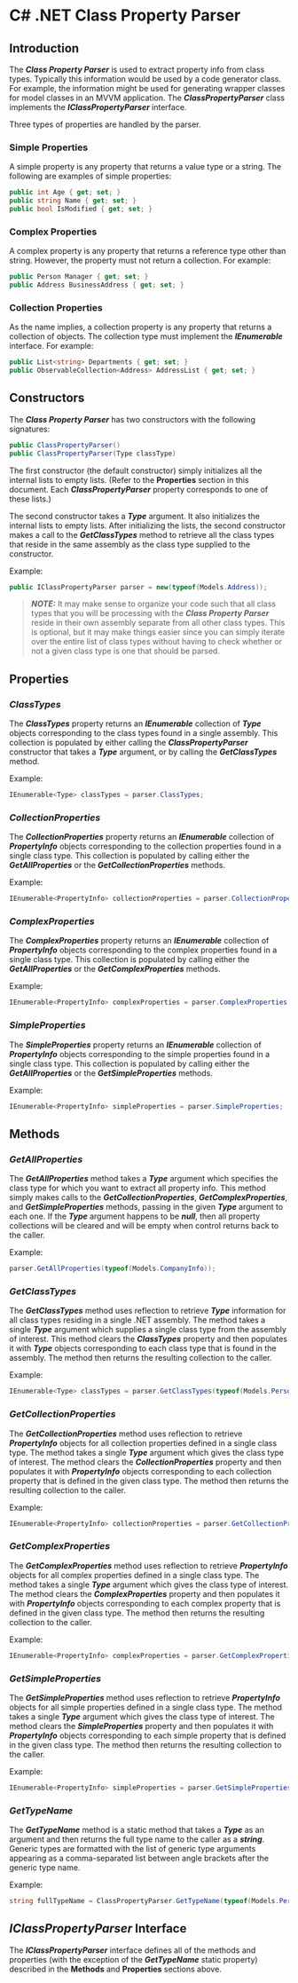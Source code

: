 ﻿# C# .NET Class Property Parser
## Introduction
The ___Class Property Parser___ is used to extract property info from class types. Typically this information would be used by a code generator class. For
example, the information might be used for generating wrapper classes for model classes in an MVVM application. The ___ClassPropertyParser___ class
implements the ___IClassPropertyParser___ interface.

Three types of properties are handled by the parser.

### Simple Properties
A simple property is any property that returns a value type or a string. The following are examples of simple properties:

```csharp
public int Age { get; set; }
public string Name { get; set; }
public bool IsModified { get; set; }
```

### Complex Properties
A complex property is any property that returns a reference type other than string. However, the property must not return a collection. For example:

```csharp
public Person Manager { get; set; }
public Address BusinessAddress { get; set; }
```

### Collection Properties
As the name implies, a collection property is any property that returns a collection of objects. The collection type must implement 
the ___IEnumerable___ interface. For example:

```csharp
public List<string> Departments { get; set; }
public ObservableCollection<Address> AddressList { get; set; }
```

## Constructors
The ___Class Property Parser___ has two constructors with the following signatures:

```csharp
public ClassPropertyParser()
public ClassPropertyParser(Type classType)
```

The first constructor (the default constructor) simply initializes all the internal lists to empty lists. (Refer to the __Properties__ section in this
document. Each ___ClassPropertyParser___ property corresponds to one of these lists.)

The second constructor takes a ___Type___ argument. It also initializes the internal lists to empty lists. After initializing the lists, the second
constructor makes a call to the ___GetClassTypes___ method to retrieve all the class types that reside in the same assembly as the class type supplied
to the constructor.

Example:

```csharp
public IClassPropertyParser parser = new(typeof(Models.Address));
````

> ___NOTE:___ It may make sense to organize your code such that all class types that you will be processing with the ___Class Property Parser___ reside in
> their own assembly separate from all other class types. This is optional, but it may make things easier since you can simply iterate over the entire list
> of class types without having to check whether or not a given class type is one that should be parsed.

## Properties
### ___ClassTypes___
The ___ClassTypes___ property returns an ___IEnumerable___ collection of ___Type___ objects corresponding to the class types found in a single assembly. This
collection is populated by either calling the ___ClassPropertyParser___ constructor that takes a ___Type___ argument, or by calling the
___GetClassTypes___ method.

Example:

```csharp
IEnumerable<Type> classTypes = parser.ClassTypes;
```

### ___CollectionProperties___
The ___CollectionProperties___ property returns an ___IEnumerable___ collection of ___PropertyInfo___ objects corresponding to the collection properties
found in a single class type. This collection is populated by calling either the ___GetAllProperties___ or the ___GetCollectionProperties___ methods.

Example:

```csharp
IEnumerable<PropertyInfo> collectionProperties = parser.CollectionProperties;
```

### ___ComplexProperties___
The ___ComplexProperties___ property returns an ___IEnumerable___ collection of ___PropertyInfo___ objects corresponding to the complex properties found in a
single class type. This collection is populated by calling either the ___GetAllProperties___ or the ___GetComplexProperties___ methods.

Example:

```csharp
IEnumerable<PropertyInfo> complexProperties = parser.ComplexProperties;
```

### ___SimpleProperties___
The ___SimpleProperties___ property returns an ___IEnumerable___ collection of ___PropertyInfo___ objects corresponding to the simple properties found in a
single class type. This collection is populated by calling either the ___GetAllProperties___ or the ___GetSimpleProperties___ methods.

Example:

```csharp
IEnumerable<PropertyInfo> simpleProperties = parser.SimpleProperties;
```

## Methods
### ___GetAllProperties___
The ___GetAllProperties___ method takes a ___Type___ argument which specifies the class type for which you want to extract all property info. This method
simply makes calls to the ___GetCollectionProperties___, ___GetComplexProperties___, and  ___GetSimpleProperties___ methods, passing in the given
___Type___ argument to each one. If the ___Type___ argument happens to be ___null___, then all property collections will be cleared and will be empty when
control returns back to the caller.

Example:

```csharp
parser.GetAllProperties(typeof(Models.CompanyInfo));
```

### ___GetClassTypes___
The ___GetClassTypes___ method uses reflection to retrieve ___Type___ information for all class types residing in a single .NET assembly. The method takes
a single ___Type___ argument which supplies a single class type from the assembly of interest. This method clears the ___ClassTypes___ property and then
populates it with ___Type___ objects corresponding to each class type that is found in the assembly. The method then returns the resulting collection to
the caller.

Example:

```csharp
IEnumerable<Type> classTypes = parser.GetClassTypes(typeof(Models.Person));
```

### ___GetCollectionProperties___
The ___GetCollectionProperties___ method uses reflection to retrieve ___PropertyInfo___ objects for all collection properties defined in a single class
type. The method takes a single ___Type___ argument which gives the class type of interest. The method clears the ___CollectionProperties___ property
and then populates it with ___PropertyInfo___ objects corresponding to each collection property that is defined in the given class type. The method
then returns the resulting collection to the caller.

Example:

```csharp
IEnumerable<PropertyInfo> collectionProperties = parser.GetCollectionProperties(typeof(Models.CompanyInfo));
```

### ___GetComplexProperties___
The ___GetComplexProperties___ method uses reflection to retrieve ___PropertyInfo___ objects for all complex properties defined in a single class type. The
method takes a single ___Type___ argument which gives the class type of interest. The method clears the ___ComplexProperties___ property and then populates
it with ___PropertyInfo___ objects corresponding to each complex property that is defined in the given class type. The method then returns the resulting
collection to the caller.

Example:

```csharp
IEnumerable<PropertyInfo> complexProperties = parser.GetComplexProperties(typeof(Models.CompanyInfo));
```

### ___GetSimpleProperties___
The ___GetSimpleProperties___ method uses reflection to retrieve ___PropertyInfo___ objects for all simple properties defined in a single class type. The
method takes a single ___Type___ argument which gives the class type of interest. The method clears the ___SimpleProperties___ property and then populates
it with ___PropertyInfo___ objects corresponding to each simple property that is defined in the given class type. The method then returns the resulting
collection to the caller.

Example:

```csharp
IEnumerable<PropertyInfo> simpleProperties = parser.GetSimpleProperties(typeof(Models.CompanyInfo));
```

### ___GetTypeName___
The ___GetTypeName___ method is a static method that takes a ___Type___ as an argument and then returns the full type name to the caller as a ___string___.
Generic types are formatted with the list of generic type arguments appearing as a comma-separated list between angle brackets after the generic type name.

Example:

```csharp
string fullTypeName = ClassPropertyParser.GetTypeName(typeof(Models.Person));
```

## ___IClassPropertyParser___ Interface
The ___IClassPropertyParser___ interface defines all of the methods and properties (with the exception of the ___GetTypeName___ static property)
described in the __Methods__ and __Properties__ sections above.
